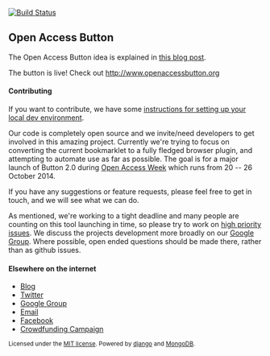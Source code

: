 [![Build
Status](https://travis-ci.org/OAButton/OAButton.png?branch=develop)](https://travis-ci.org/OAButton/OAButton)

## Open Access Button

The Open Access Button idea is explained in [this blog post](http://blog.openaccessbutton.org/2013/07/06/our-project-short-version/).

The button is live! Check out http://www.openaccessbutton.org

#### Contributing

If you want to contribute, we have some [instructions for setting up your local dev environment](https://github.com/OAButton/OAButton/blob/develop/INSTRUCTIONS.md).

Our code is completely open source and we invite/need developers to get involved in this amazing project. Currently we're trying to focus on converting the current bookmarklet to a fully fledged browser plugin, and attempting to automate use as far as possible.
The goal is for a major launch of Button 2.0 during [Open Access Week](http://openaccessweek.org) which runs from 20 -- 26 October 2014.

If you have any suggestions or feature requests, please feel free to get in touch, and we will see what we can do.

As mentioned, we're working to a tight deadline and many people are counting on this tool launching in time, so please try to work on [high priority issues](https://github.com/OAButton/OAButton/issues). We discuss the projects development more broadly on our [Google Group](http://groups.google.com/group/openaccessbuttondevelopers). Where possible, open ended questions should be made there, rather than as github issues.

#### Elsewhere on the internet

 * [Blog](http://blog.openaccessbutton.org/)
 * [Twitter](https://twitter.com/OA_Button)
 * [Google Group](http://groups.google.com/group/openaccessbuttondevelopers)
 * [Email](mailto:oabutton@gmail.com)
 * [Facebook](https://www.facebook.com/openaccessbutton)
 * [Crowdfunding Campaign](https://www.indiegogo.com/projects/button-2-0#home)

<small>Licensed under the [MIT license](https://github.com/OAButton/OAButton/blob/develop/LICENSE.md). Powered by [django](https://www.djangoproject.com/) and [MongoDB](http://www.mongodb.org).</small>

